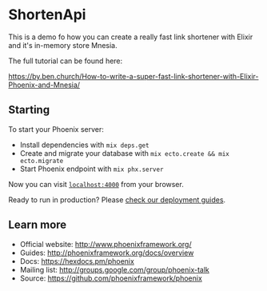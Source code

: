 # ShortenApi
This is a demo fo how you can create a really fast link shortener with Elixir and it's in-memory store Mnesia.

The full tutorial can be found here:

https://by.ben.church/How-to-write-a-super-fast-link-shortener-with-Elixir-Phoenix-and-Mnesia/

## Starting
To start your Phoenix server:

  * Install dependencies with `mix deps.get`
  * Create and migrate your database with `mix ecto.create && mix ecto.migrate`
  * Start Phoenix endpoint with `mix phx.server`

Now you can visit [`localhost:4000`](http://localhost:4000) from your browser.

Ready to run in production? Please [check our deployment guides](http://www.phoenixframework.org/docs/deployment).

## Learn more

  * Official website: http://www.phoenixframework.org/
  * Guides: http://phoenixframework.org/docs/overview
  * Docs: https://hexdocs.pm/phoenix
  * Mailing list: http://groups.google.com/group/phoenix-talk
  * Source: https://github.com/phoenixframework/phoenix
